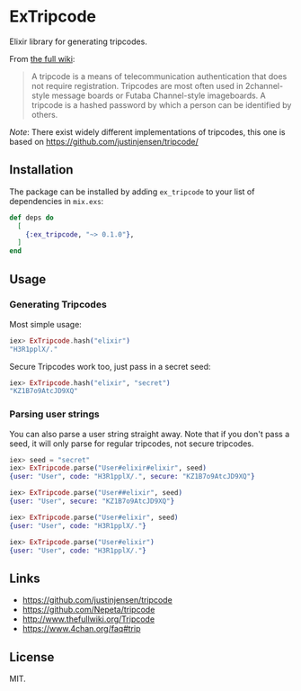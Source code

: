 # ExTripcode

Elixir library for generating tripcodes.

From [the full wiki](http://www.thefullwiki.org/Tripcode):

>A tripcode is a means of telecommunication authentication that does not require
>registration. Tripcodes are most often used in 2channel-style message boards or
>Futaba Channel-style imageboards. A tripcode is a hashed password by which a
>person can be identified by others.

*Note*: There exist widely different implementations of tripcodes, this one is
based on https://github.com/justinjensen/tripcode/

## Installation

The package can be installed by adding `ex_tripcode` to your list of
dependencies in `mix.exs`:

```elixir
def deps do
  [
    {:ex_tripcode, "~> 0.1.0"},
  ]
end
```

## Usage

### Generating Tripcodes

Most simple usage:

```elixir
iex> ExTripcode.hash("elixir")
"H3R1pplX/."
```

Secure Tripcodes work too, just pass in a secret seed:

```elixir
iex> ExTripcode.hash("elixir", "secret")
"KZ1B7o9AtcJD9XQ"
```

### Parsing user strings

You can also parse a user string straight away. Note that if you don't pass
a seed, it will only parse for regular tripcodes, not secure tripcodes.

```elixir
iex> seed = "secret"
iex> ExTripcode.parse("User#elixir#elixir", seed)
{user: "User", code: "H3R1pplX/.", secure: "KZ1B7o9AtcJD9XQ"}

iex> ExTripcode.parse("User##elixir", seed)
{user: "User", secure: "KZ1B7o9AtcJD9XQ"}

iex> ExTripcode.parse("User#elixir", seed)
{user: "User", code: "H3R1pplX/."}

iex> ExTripcode.parse("User#elixir")
{user: "User", code: "H3R1pplX/."}
```

## Links

* https://github.com/justinjensen/tripcode
* https://github.com/Nepeta/tripcode
* http://www.thefullwiki.org/Tripcode
* https://www.4chan.org/faq#trip

## License

MIT.
